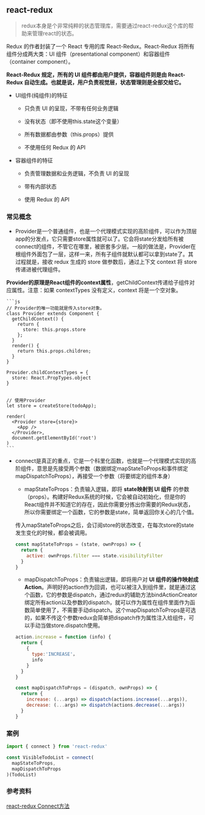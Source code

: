 ## react-redux

  > redux本身是个非常纯粹的状态管理库，需要通过react-redux这个库的帮助来管理react的状态。
  
  Redux 的作者封装了一个 React 专用的库 React-Redux。React-Redux 将所有组件分成两大类：UI 组件（presentational component）和容器组件（container component）。
  
  **React-Redux 规定，所有的 UI 组件都由用户提供，容器组件则是由 React-Redux 自动生成。也就是说，用户负责视觉层，状态管理则是全部交给它。**

  * UI组件(纯组件)的特征

    - 只负责 UI 的呈现，不带有任何业务逻辑
    
    - 没有状态（即不使用this.state这个变量）
    
    - 所有数据都由参数（this.props）提供
    
    - 不使用任何 Redux 的 API

  * 容器组件的特征
    
    - 负责管理数据和业务逻辑，不负责 UI 的呈现
    
    - 带有内部状态
    
    - 使用 Redux 的 API

### 常见概念

  * Provider是一个普通组件，也是一个代理模式实现的高阶组件，可以作为顶层app的分发点，它只需要store属性就可以了。它会将state分发给所有被connect的组件，不管它在哪里，被嵌套多少层。一般的做法是，Provider在根组件外面包了一层，这样一来，所有子组件就默认都可以拿到state了。其过程就是，接收 redux 生成的 store 做参数后，通过上下文 context 将 store 传递进被代理组件。
  
  **Provider的原理是React组件的context属性**，getChildContext传递给子组件对应属性。注意：如果 contextTypes 没有定义，context 将是一个空对象。

    ```js
    // Provider的唯一功能就是传入store对象。
    class Provider extends Component {
      getChildContext() {
        return {
          store: this.props.store
        };
      }
      render() {
        return this.props.children;
      }
    }

    Provider.childContextTypes = {
      store: React.PropTypes.object
    }


    // 使用Provider
    let store = createStore(todoApp);

    render(
      <Provider store={store}>
        <App />
      </Provider>,
      document.getElementById('root')
    )
    ```

  * connect是真正的重点，它是一个科里化函数，也就是一个代理模式实现的高阶组件，意思是先接受两个参数（数据绑定mapStateToProps和事件绑定mapDispatchToProps），再接受一个参数（将要绑定的组件本身）

    - mapStateToProps：负责输入逻辑，即将 **state映射到 UI 组件** 的参数（props）。构建好Redux系统的时候，它会被自动初始化，但是你的React组件并不知道它的存在，因此你需要分拣出你需要的Redux状态，所以你需要绑定一个函数，它的参数是state，简单返回你关心的几个值。

    传入mapStateToProps之后，会订阅store的状态改变，在每次store的state发生变化的时候，都会被调用。

    ```js
    const mapStateToProps = (state, ownProps) => {
      return {
        active: ownProps.filter === state.visibilityFilter
      }
    }
    ```

    - mapDispatchToProps：负责输出逻辑，即将用户对 **UI 组件的操作映射成 Action**。声明好的action作为回调，也可以被注入到组件里，就是通过这个函数，它的参数是dispatch，通过redux的辅助方法bindActionCreator绑定所有action以及参数的dispatch，就可以作为属性在组件里面作为函数简单使用了，不需要手动dispatch。这个mapDispatchToProps是可选的，如果不传这个参数redux会简单把dispatch作为属性注入给组件，可以手动当做store.dispatch使用。

    ```js
    action.increase = function (info) {
      return {
        {
          type:'INCREASE'，
          info
        }
      }
    }
    
    const mapDispatchToProps = (dispatch, ownProps) => {
      return {
        increase: (...args) => dispatch(actions.increase(...args)),
        decrease: (...args) => dispatch(actions.decrease(...args))
      }
    }
    ```

### 案例

  ```jsx
  import { connect } from 'react-redux'

  const VisibleTodoList = connect(
    mapStateToProps,
    mapDispatchToProps
  )(TodoList)
  ```

### 参考资料

[react-redux Connect方法](https://www.jianshu.com/p/e3cdce986ee2)